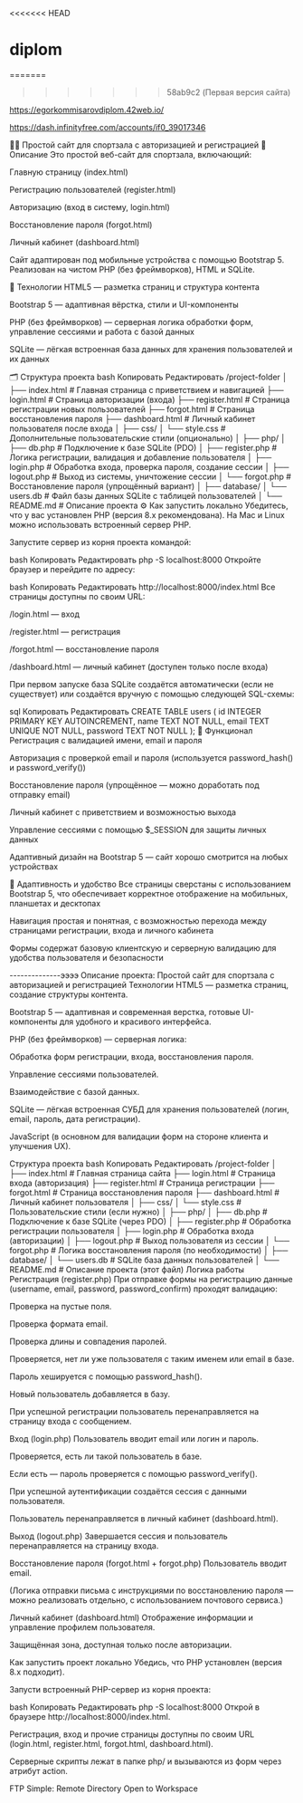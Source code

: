 <<<<<<< HEAD
# diplom

=======
>>>>>>> 58ab9c2 (Первая версия сайта)

https://egorkommisarovdiplom.42web.io/

https://dash.infinityfree.com/accounts/if0_39017346

🏋️‍♂️ Простой сайт для спортзала с авторизацией и регистрацией
📌 Описание
Это простой веб-сайт для спортзала, включающий:

Главную страницу (index.html)

Регистрацию пользователей (register.html)

Авторизацию (вход в систему, login.html)

Восстановление пароля (forgot.html)

Личный кабинет (dashboard.html)

Сайт адаптирован под мобильные устройства с помощью Bootstrap 5. Реализован на чистом PHP (без фреймворков), HTML и SQLite.

🧰 Технологии
HTML5 — разметка страниц и структура контента

Bootstrap 5 — адаптивная вёрстка, стили и UI-компоненты

PHP (без фреймворков) — серверная логика обработки форм, управление сессиями и работа с базой данных

SQLite — лёгкая встроенная база данных для хранения пользователей и их данных

🗂️ Структура проекта
bash
Копировать
Редактировать
/project-folder
│
├── index.html          # Главная страница с приветствием и навигацией
├── login.html          # Страница авторизации (входа)
├── register.html       # Страница регистрации новых пользователей
├── forgot.html         # Страница восстановления пароля
├── dashboard.html      # Личный кабинет пользователя после входа
│
├── css/
│   └── style.css       # Дополнительные пользовательские стили (опционально)
│
├── php/
│   ├── db.php          # Подключение к базе SQLite (PDO)
│   ├── register.php    # Логика регистрации, валидация и добавление пользователя
│   ├── login.php       # Обработка входа, проверка пароля, создание сессии
│   ├── logout.php      # Выход из системы, уничтожение сессии
│   └── forgot.php      # Восстановление пароля (упрощённый вариант)
│
├── database/
│   └── users.db        # Файл базы данных SQLite с таблицей пользователей
│
└── README.md           # Описание проекта
⚙️ Как запустить локально
Убедитесь, что у вас установлен PHP (версия 8.x рекомендована).
На Mac и Linux можно использовать встроенный сервер PHP.

Запустите сервер из корня проекта командой:

bash
Копировать
Редактировать
php -S localhost:8000
Откройте браузер и перейдите по адресу:

bash
Копировать
Редактировать
http://localhost:8000/index.html
Все страницы доступны по своим URL:

/login.html — вход

/register.html — регистрация

/forgot.html — восстановление пароля

/dashboard.html — личный кабинет (доступен только после входа)

При первом запуске база SQLite создаётся автоматически (если не существует) или создаётся вручную с помощью следующей SQL-схемы:

sql
Копировать
Редактировать
CREATE TABLE users (
    id INTEGER PRIMARY KEY AUTOINCREMENT,
    name TEXT NOT NULL,
    email TEXT UNIQUE NOT NULL,
    password TEXT NOT NULL
);
🔐 Функционал
Регистрация с валидацией имени, email и пароля

Авторизация с проверкой email и пароля (используется password_hash() и password_verify())

Восстановление пароля (упрощённое — можно доработать под отправку email)

Личный кабинет с приветствием и возможностью выхода

Управление сессиями с помощью $_SESSION для защиты личных данных

Адаптивный дизайн на Bootstrap 5 — сайт хорошо смотрится на любых устройствах

📱 Адаптивность и удобство
Все страницы сверстаны с использованием Bootstrap 5, что обеспечивает корректное отображение на мобильных, планшетах и десктопах

Навигация простая и понятная, с возможностью перехода между страницами регистрации, входа и личного кабинета

Формы содержат базовую клиентскую и серверную валидацию для удобства пользователя и безопасности












--------------ээээ
Описание проекта: Простой сайт для спортзала с авторизацией и регистрацией
Технологии
HTML5 — разметка страниц, создание структуры контента.

Bootstrap 5 — адаптивная и современная верстка, готовые UI-компоненты для удобного и красивого интерфейса.

PHP (без фреймворков) — серверная логика:

Обработка форм регистрации, входа, восстановления пароля.

Управление сессиями пользователей.

Взаимодействие с базой данных.

SQLite — лёгкая встроенная СУБД для хранения пользователей (логин, email, пароль, дата регистрации).

JavaScript (в основном для валидации форм на стороне клиента и улучшения UX).

Структура проекта
bash
Копировать
Редактировать
/project-folder
│
├── index.html          # Главная страница сайта
├── login.html          # Страница входа (авторизация)
├── register.html       # Страница регистрации
├── forgot.html         # Страница восстановления пароля
├── dashboard.html      # Личный кабинет пользователя
│
├── css/
│   └── style.css       # Пользовательские стили (если нужно)
│
├── php/
│   ├── db.php          # Подключение к базе SQLite (через PDO)
│   ├── register.php    # Обработка регистрации пользователя
│   ├── login.php       # Обработка входа (авторизации)
│   ├── logout.php      # Выход пользователя из сессии
│   └── forgot.php      # Логика восстановления пароля (по необходимости)
│
├── database/
│   └── users.db        # SQLite база данных пользователей
│
└── README.md           # Описание проекта (этот файл)
Логика работы
Регистрация (register.php)
При отправке формы на регистрацию данные (username, email, password, password_confirm) проходят валидацию:

Проверка на пустые поля.

Проверка формата email.

Проверка длины и совпадения паролей.

Проверяется, нет ли уже пользователя с таким именем или email в базе.

Пароль хешируется с помощью password_hash().

Новый пользователь добавляется в базу.

При успешной регистрации пользователь перенаправляется на страницу входа с сообщением.

Вход (login.php)
Пользователь вводит email или логин и пароль.

Проверяется, есть ли такой пользователь в базе.

Если есть — пароль проверяется с помощью password_verify().

При успешной аутентификации создаётся сессия с данными пользователя.

Пользователь перенаправляется в личный кабинет (dashboard.html).

Выход (logout.php)
Завершается сессия и пользователь перенаправляется на страницу входа.

Восстановление пароля (forgot.html + forgot.php)
Пользователь вводит email.

(Логика отправки письма с инструкциями по восстановлению пароля — можно реализовать отдельно, с использованием почтового сервиса.)

Личный кабинет (dashboard.html)
Отображение информации и управление профилем пользователя.

Защищённая зона, доступная только после авторизации.

Как запустить проект локально
Убедись, что PHP установлен (версия 8.x подходит).

Запусти встроенный PHP-сервер из корня проекта:

bash
Копировать
Редактировать
php -S localhost:8000
Открой в браузере http://localhost:8000/index.html.

Регистрация, вход и прочие страницы доступны по своим URL (login.html, register.html, forgot.html, dashboard.html).

Серверные скрипты лежат в папке php/ и вызываются из форм через атрибут action.

FTP Simple: Remote Directory Open to Workspace
